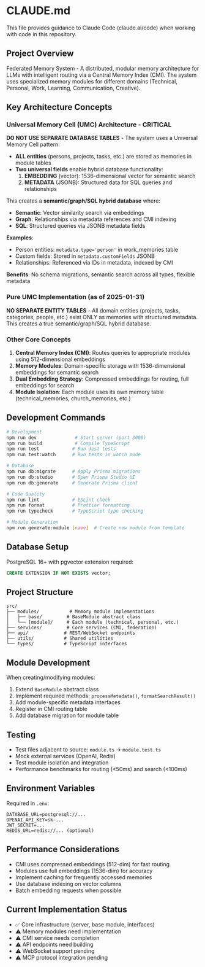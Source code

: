 # CLAUDE.md

This file provides guidance to Claude Code (claude.ai/code) when working with code in this repository.

## Project Overview

Federated Memory System - A distributed, modular memory architecture for LLMs with intelligent routing via a Central Memory Index (CMI). The system uses specialized memory modules for different domains (Technical, Personal, Work, Learning, Communication, Creative).

## Key Architecture Concepts

### Universal Memory Cell (UMC) Architecture - CRITICAL

**DO NOT USE SEPARATE DATABASE TABLES** - The system uses a Universal Memory Cell pattern:

- **ALL entities** (persons, projects, tasks, etc.) are stored as memories in module tables
- **Two universal fields** enable hybrid database functionality:
  1. **EMBEDDING** (vector): 1536-dimensional vector for semantic search
  2. **METADATA** (JSONB): Structured data for SQL queries and relationships

This creates a **semantic/graph/SQL hybrid database** where:
- **Semantic**: Vector similarity search via embeddings  
- **Graph**: Relationships via metadata references and CMI indexing
- **SQL**: Structured queries via JSONB metadata fields

**Examples**:
- Person entities: `metadata.type='person'` in work_memories table
- Custom fields: Stored in `metadata.customFields` JSONB
- Relationships: Referenced via IDs in metadata, indexed by CMI

**Benefits**: No schema migrations, semantic search across all types, flexible metadata

### Pure UMC Implementation (as of 2025-01-31)

**NO SEPARATE ENTITY TABLES** - All domain entities (projects, tasks, categories, people, etc.) exist ONLY as memories with structured metadata. This creates a true semantic/graph/SQL hybrid database.

### Other Core Concepts

1. **Central Memory Index (CMI)**: Routes queries to appropriate modules using 512-dimensional embeddings
2. **Memory Modules**: Domain-specific storage with 1536-dimensional embeddings for semantic search
3. **Dual Embedding Strategy**: Compressed embeddings for routing, full embeddings for search
4. **Module Isolation**: Each module uses its own memory table (technical_memories, church_memories, etc.)

## Development Commands

```bash
# Development
npm run dev              # Start server (port 3000)
npm run build            # Compile TypeScript
npm run test            # Run Jest tests
npm run test:watch      # Run tests in watch mode

# Database
npm run db:migrate      # Apply Prisma migrations
npm run db:studio       # Open Prisma Studio UI
npm run db:generate     # Generate Prisma client

# Code Quality
npm run lint            # ESLint check
npm run format          # Prettier formatting
npm run typecheck       # TypeScript type checking

# Module Generation
npm run generate:module [name]  # Create new module from template
```

## Database Setup

PostgreSQL 16+ with pgvector extension required:
```sql
CREATE EXTENSION IF NOT EXISTS vector;
```

## Project Structure

```
src/
├── modules/           # Memory module implementations
│   ├── base/         # BaseModule abstract class
│   └── [module]/     # Each module (technical, personal, etc.)
├── services/         # Core services (CMI, federation)
├── api/             # REST/WebSocket endpoints
├── utils/           # Shared utilities
└── types/           # TypeScript interfaces
```

## Module Development

When creating/modifying modules:
1. Extend `BaseModule` abstract class
2. Implement required methods: `processMetadata()`, `formatSearchResult()`
3. Add module-specific metadata interfaces
4. Register in CMI routing table
5. Add database migration for module table

## Testing

- Test files adjacent to source: `module.ts` → `module.test.ts`
- Mock external services (OpenAI, Redis)
- Test module isolation and integration
- Performance benchmarks for routing (<50ms) and search (<100ms)

## Environment Variables

Required in `.env`:
```
DATABASE_URL=postgresql://...
OPENAI_API_KEY=sk-...
JWT_SECRET=...
REDIS_URL=redis://... (optional)
```

## Performance Considerations

- CMI uses compressed embeddings (512-dim) for fast routing
- Modules use full embeddings (1536-dim) for accuracy
- Implement caching for frequently accessed memories
- Use database indexing on vector columns
- Batch embedding requests when possible

## Current Implementation Status

- ✅ Core infrastructure (server, base module, interfaces)
- ⚠️ Memory modules need implementation
- ⚠️ CMI service needs completion
- ⚠️ API endpoints need building
- ⚠️ WebSocket support pending
- ⚠️ MCP protocol integration pending